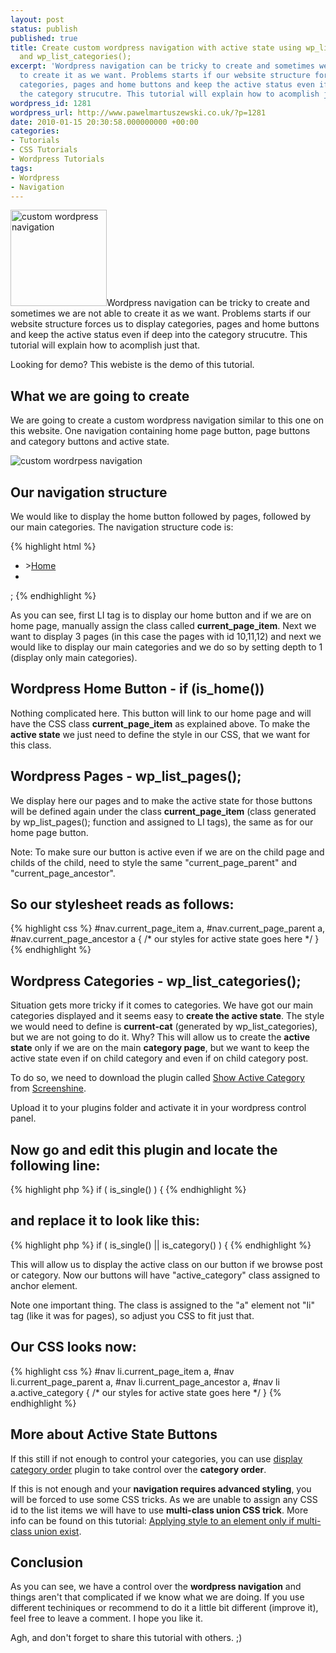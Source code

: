 ```yaml
---
layout: post
status: publish
published: true
title: Create custom wordpress navigation with active state using wp_list_pages();
  and wp_list_categories();
excerpt: 'Wordpress navigation can be tricky to create and sometimes we are not able
  to create it as we want. Problems starts if our website structure forces us to display
  categories, pages and home buttons and keep the active status even if deep into
  the category strucutre. This tutorial will explain how to acomplish just that. '
wordpress_id: 1281
wordpress_url: http://www.pawelmartuszewski.co.uk/?p=1281
date: 2010-01-15 20:30:58.000000000 +00:00
categories:
- Tutorials
- CSS Tutorials
- Wordpress Tutorials
tags:
- Wordpress
- Navigation
---
```

<img class="fl_lft thumb m_b_20" width="154" height="154" title="custom wordpress navigation" alt="custom wordpress navigation" src="http://www.pawelmartuszewski.co.uk/tuts/custom_wp_nav/custom_wp_nav.png"/>Wordpress navigation can be tricky to create and sometimes we are not able to create it as we want. Problems starts if our website structure forces us to display categories, pages and home buttons and keep the active status even if deep into the category strucutre. This tutorial will explain how to acomplish just that. 

<p class="b">Looking for demo? This webiste is the demo of this tutorial.</p>

<h2>What we are going to create</h2>
<p>We are going to create a custom wordpress navigation similar to this one on this website. One navigation containing home page button, page buttons and category buttons and active state.</p>

<img src="/tuts/custom_wp_nav/1.png" alt="custom wordrpess navigation"/>

<h2>Our navigation structure</h2>
<p>We would like to display the home button followed by pages, followed by our main categories. The navigation structure code is:</p>
{% highlight html %}
<ul id="nav">
<li <?php if (is_home()){echo 'class="current_page_item"';}?>><a href="<?php bloginfo('url'); ?>">Home<a><li>
<?php wp_list_pages('title_li=&amp;include=10,11,12'); ?>
<?php wp_list_categories('orderby=order&amp;title_li=&amp;depth=1&amp;hide_empty=0'); ?>
</ul>;
{% endhighlight %}
<p>As you can see, first LI tag is to display our home button and if we are on home page, manually assign the class called <strong>current_page_item</strong>. Next we want to display 3 pages (in this case the pages with id 10,11,12) and next we would like to display our main categories and we do so by setting depth to 1 (display only main categories).</p>

<h2>Wordpress Home Button -  if (is_home())</h2>
<p>Nothing complicated here. This button will link to our home page and will have the CSS class <strong>current_page_item</strong> as explained above. To make the <strong>active state</strong> we just need to define the style in our CSS, that we want for this class.</p>

<h2>Wordpress Pages -  wp_list_pages();</h2>
<p>We display here our pages and to make the active state for those buttons will be defined again under the class <strong>current_page_item</strong> (class generated by wp_list_pages(); function and assigned to LI tags), the same as for our home page button.</p>
<p class="b">Note: To make sure our button is active even if we are on the child page and childs of the child, need to style the same "current_page_parent" and "current_page_ancestor". </p>

<h2>So our stylesheet reads as follows:</h2>
{% highlight css %}
#nav.current_page_item a,
#nav.current_page_parent a,
#nav.current_page_ancestor a {
    /* our styles for active state goes here */
}
{% endhighlight %}

<h2>Wordpress Categories -  wp_list_categories();</h2>
<p>Situation gets more tricky if it comes to categories. We have got our main categories displayed and it seems easy to <strong>create the active state</strong>. The style we would need to define is <strong>current-cat</strong> (generated by wp_list_categories), but we are not going to do it. Why? This will allow us to create the <strong>active state</strong> only if we are on the main <strong>category page</strong>, but we want to keep the active state even if on child category and even if on child category post. </p>
<p>To do so, we need to download the plugin called <a href="http://www.screenshine.net/blog/1474_wordpress-plugin-show-active-category" title="Show Active Category - Plugin" target="_blank">Show Active Category</a> from <a href="http://www.screenshine.net/blog/1474_wordpress-plugin-show-active-category" title="Screenshine - Blog" target="_blank">Screenshine</a>.</p>

<p>Upload it to your plugins folder and activate it in your wordpress control panel.</p>

<h2>Now go and edit this plugin and locate the following line:</h2>
{% highlight php %}
if ( is_single() ) {
{% endhighlight %}

<h2>and replace it to look like this:</h2>
{% highlight php %}
if ( is_single() || is_category() ) {
{% endhighlight %}
<p>This will allow us to display the active class on our button if we browse post or category. Now our buttons will have "active_category" class assigned to anchor element.</p>
<p class="b">Note one important thing. The class is assigned to the "a" element not "li" tag (like it was for pages), so adjust you CSS to fit just that.</p>

<h2>Our CSS looks now:</h2>
{% highlight css %}
#nav li.current_page_item a,
#nav li.current_page_parent a,
#nav li.current_page_ancestor a,
#nav li a.active_category {
    /* our styles for active state goes here */
}
{% endhighlight %}

<h2>More about Active State Buttons</h2>
<p>If this still if not enough to control your categories, you can use <a href="http://wordpress.org/extend/plugins/my-category-order/" title="My Category Order - Plugin" target="_blank">display category order</a> plugin to take control over the <strong>category order</strong>.</p>
<p>If this is not enough and your <strong>navigation requires advanced styling</strong>, you will be forced to use some CSS tricks. As we are unable to assign any CSS id to the list items we will have to use <strong>multi-class union CSS trick</strong>. More info can be found on this tutorial: <a href="http://www.pawelmartuszewski.co.uk/web_tutorials/appling-style-to-element-if-multi-class-union/" title="Read this Entry">Applying style to an element only if multi-class union exist</a>.</p>

<h2>Conclusion</h2>
<p>As you can see, we have a control over the <strong>wordpress navigation</strong> and things aren't that complicated if we know what we are doing. If you use different techiniques or recommend to do it a little bit different (improve it), feel free to leave a comment. I hope you like it.</p>
<p>Agh, and don't forget to share this tutorial with others. ;)</p>
